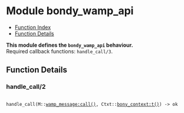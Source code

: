 

# Module bondy_wamp_api #
* [Function Index](#index)
* [Function Details](#functions)

__This module defines the `bondy_wamp_api` behaviour.__<br /> Required callback functions: `handle_call/3`.

<a name="functions"></a>

## Function Details ##

<a name="handle_call-2"></a>

### handle_call/2 ###

<pre><code>
handle_call(M::<a href="wamp_message.md#type-call">wamp_message:call()</a>, Ctxt::<a href="bony_context.md#type-t">bony_context:t()</a>) -&gt; ok
</code></pre>
<br />

